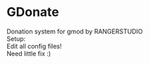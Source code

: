 # GDonate
Donation system for gmod by RANGERSTUDIO
</br>
Setup:
</br>
Edit all config files!
<br>
Need little fix :)
